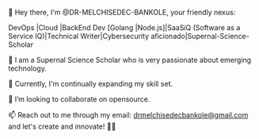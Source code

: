 👋 Hey there, I'm @DR-MELCHISEDEC-BANKOLE, your friendly nexus: 

DevOps |Cloud |BackEnd Dev [Golang |Node.js]|SaaSiQ (Software as a Service IQ)|Technical Writer|Cybersecurity aficionado|Supernal-Science-Scholar
 
👀 I am a Supernal Science Scholar who is very passionate about emerging technology.

🌱 Currently, I'm continually expanding my skill set.

💞️ I’m looking to collaborate on opensource.

📫 Reach out to me through my email: drmelchisedecbankole@gmail.com and let's create and innovate! 🚀🌟

<!---
DR-MELCHISEDEC-BANKOLE/DR-MELCHISEDEC-BANKOLE is a ✨ special ✨ repository because its `README.md` (this file) appears on your GitHub profile.
You can click the Preview link to take a look at your changes.
--->
